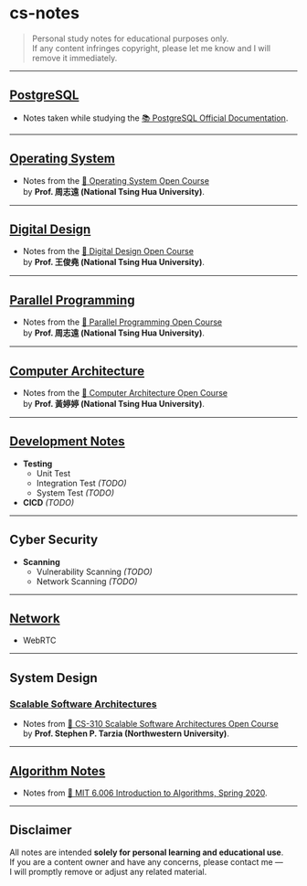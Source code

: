 # cs-notes

> Personal study notes for educational purposes only.  
> If any content infringes copyright, please let me know and I will remove it immediately.

---

## [PostgreSQL](https://github.com/9-8-7-6/cs-notes/tree/b12b17220555955868fe1dc32b9fd32df3569a09/database/PostgreSQL)
- Notes taken while studying the [📚 PostgreSQL Official Documentation](https://www.postgresql.org/docs/).

---

## [Operating System](https://github.com/9-8-7-6/cs-notes/tree/b12b17220555955868fe1dc32b9fd32df3569a09/operating%20systems)
- Notes from the [🎥 Operating System Open Course](https://youtube.com/playlist?list=PLS0SUwlYe8cxj8FCPRoPHAehIiN9Vo6VZ&si=nDMe61Th6inCspb3)  
  by **Prof. 周志遠 (National Tsing Hua University)**.

---

## [Digital Design](https://github.com/9-8-7-6/cs-notes/tree/b12b17220555955868fe1dc32b9fd32df3569a09/digital%20design)
- Notes from the [🎥 Digital Design Open Course](https://www.youtube.com/playlist?list=PLS0SUwlYe8czJbz5-sRtbuTleObQE9mOa)  
  by **Prof. 王俊堯 (National Tsing Hua University)**.

---

## [Parallel Programming](https://github.com/9-8-7-6/cs-notes/tree/b12b17220555955868fe1dc32b9fd32df3569a09/computer%20architecture)
- Notes from the [🎥 Parallel Programming Open Course](https://www.youtube.com/playlist?list=PLS0SUwlYe8cxqw70UHOE5n4Lm-mXFXbZT)  
  by **Prof. 周志遠 (National Tsing Hua University)**.

---

## [Computer Architecture](https://github.com/9-8-7-6/cs-notes/tree/b12b17220555955868fe1dc32b9fd32df3569a09/computer%20architecture)
- Notes from the [🎥 Computer Architecture Open Course](https://www.youtube.com/playlist?list=PLS0SUwlYe8czszh6M74JCU0mIUL_ymBbe)  
  by **Prof. 黃婷婷 (National Tsing Hua University)**.

---

## [Development Notes](https://github.com/9-8-7-6/cs-notes/tree/b12b17220555955868fe1dc32b9fd32df3569a09/development%20notes)
- **Testing**
  - Unit Test  
  - Integration Test *(TODO)*  
  - System Test *(TODO)*
- **CICD** *(TODO)*

---

## Cyber Security
- **Scanning**
  - Vulnerability Scanning *(TODO)*  
  - Network Scanning *(TODO)*

---

## [Network](https://github.com/9-8-7-6/cs-notes/tree/b12b17220555955868fe1dc32b9fd32df3569a09/network)
- WebRTC

---

## System Design
### [Scalable Software Architectures](https://github.com/9-8-7-6/cs-notes/tree/main/system%20design/scalable%20software%20architectures)
- Notes from [🎥 CS-310 Scalable Software Architectures Open Course](https://youtube.com/playlist?list=PLWl7jvxH18r0u5VRZsOjhghNXc_Ec4dZz&si=Ar1eeYR_Q1LBshGh)  
  by **Prof. Stephen P. Tarzia (Northwestern University)**.

---

## [Algorithm Notes](https://github.com/9-8-7-6/cs-notes/tree/b12b17220555955868fe1dc32b9fd32df3569a09/data%20structure%20and%20algorithm)
- Notes from [🎥 MIT 6.006 Introduction to Algorithms, Spring 2020](https://www.youtube.com/playlist?list=PLUl4u3cNGP63EdVPNLG3ToM6LaEUuStEY).

---

## Disclaimer
All notes are intended **solely for personal learning and educational use**.  
If you are a content owner and have any concerns, please contact me —  
I will promptly remove or adjust any related material.
